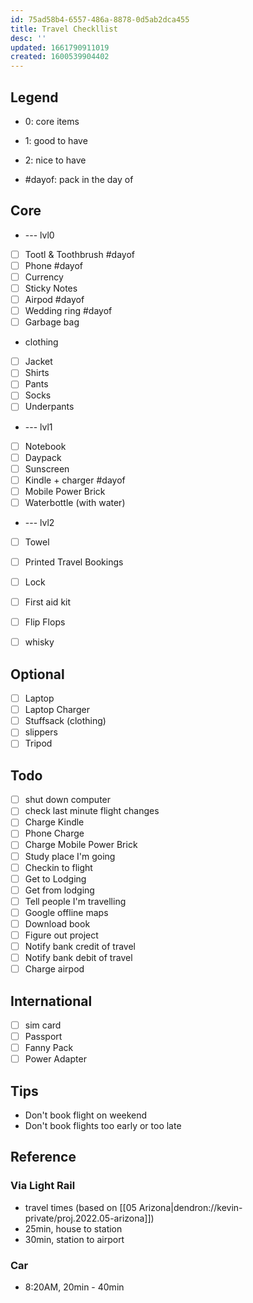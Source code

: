 ```yaml
---
id: 75ad58b4-6557-486a-8878-0d5ab2dca455
title: Travel Checkllist
desc: ''
updated: 1661790911019
created: 1600539904402
---
```


## Legend
- 0: core items
- 1: good to have
- 2: nice to have

- #dayof: pack in the day of

## Core
- --- lvl0
- [ ] Tootl & Toothbrush #dayof
- [ ] Phone #dayof
- [ ] Currency 
- [ ] Sticky Notes
- [ ] Airpod #dayof
- [ ] Wedding ring #dayof
- [ ] Garbage bag

- clothing
- [ ] Jacket
- [ ] Shirts
- [ ] Pants
- [ ] Socks
- [ ] Underpants

- --- lvl1
- [ ] Notebook
- [ ] Daypack
- [ ] Sunscreen
- [ ] Kindle + charger #dayof
- [ ] Mobile Power Brick
- [ ] Waterbottle (with water)

- --- lvl2
- [ ] Towel
- [ ] Printed Travel Bookings
- [ ] Lock
- [ ] First aid kit
- [ ] Flip Flops
- [ ] whisky


## Optional
- [ ] Laptop
- [ ] Laptop Charger
- [ ] Stuffsack (clothing)
- [ ] slippers
- [ ] Tripod

## Todo
- [ ] shut down computer
- [ ] check last minute flight changes
- [ ] Charge Kindle
- [ ] Phone Charge
- [ ] Charge Mobile Power Brick
- [ ] Study place I'm going
- [ ] Checkin to flight
- [ ] Get to Lodging
- [ ] Get from lodging
- [ ] Tell people I'm travelling
- [ ] Google offline maps
- [ ] Download book
- [ ] Figure out project
- [ ] Notify bank credit of travel
- [ ] Notify bank debit of travel
- [ ] Charge airpod

## International
- [ ] sim card
- [ ] Passport
- [ ] Fanny Pack
- [ ] Power Adapter

## Tips
* Don't book flight on weekend
* Don't book flights too early or too late

## Reference

### Via Light Rail
- travel times (based on [[05 Arizona|dendron://kevin-private/proj.2022.05-arizona]])
- 25min, house to station
- 30min, station to airport

### Car
- 8:20AM, 20min - 40min
